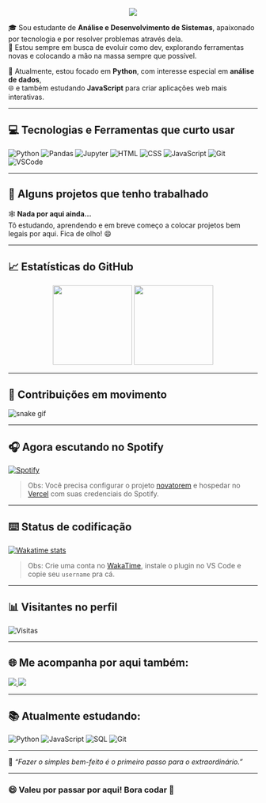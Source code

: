 <!-- Banner animado -->
<p align="center">
  <img src="https://readme-typing-svg.herokuapp.com?font=Fira+Code&pause=1000&center=true&vCenter=true&width=500&lines=Olá,+mundo!+sou+Saulo+Duarte+👋;Estudante+de+programação+💻">
</p>

🎓 Sou estudante de **Análise e Desenvolvimento de Sistemas**, apaixonado por tecnologia e por resolver problemas através dela.  
🚀 Estou sempre em busca de evoluir como dev, explorando ferramentas novas e colocando a mão na massa sempre que possível.

🐍 Atualmente, estou focado em **Python**, com interesse especial em **análise de dados**,  
🌐 e também estudando **JavaScript** para criar aplicações web mais interativas.

---

## 💻 Tecnologias e Ferramentas que curto usar

![Python](https://img.shields.io/badge/Python-3776AB?style=for-the-badge&logo=python&logoColor=white)
![Pandas](https://img.shields.io/badge/Pandas-150458?style=for-the-badge&logo=pandas&logoColor=white)
![Jupyter](https://img.shields.io/badge/Jupyter-F37626?style=for-the-badge&logo=jupyter&logoColor=white)
![HTML](https://img.shields.io/badge/HTML-E34F26?style=for-the-badge&logo=html5&logoColor=white)
![CSS](https://img.shields.io/badge/CSS-1572B6?style=for-the-badge&logo=css3&logoColor=white)
![JavaScript](https://img.shields.io/badge/JavaScript-F7DF1E?style=for-the-badge&logo=javascript&logoColor=black)
![Git](https://img.shields.io/badge/Git-F05032?style=for-the-badge&logo=git&logoColor=white)
![VSCode](https://img.shields.io/badge/VSCode-007ACC?style=for-the-badge&logo=visual-studio-code&logoColor=white)

---

## 🧠 Alguns projetos que tenho trabalhado

🕸️ **Nada por aqui ainda...**  
Tô estudando, aprendendo e em breve começo a colocar projetos bem legais por aqui. Fica de olho! 😄

---

## 📈 Estatísticas do GitHub

<p align="center">
  <img height="160em" src="https://github-readme-stats.vercel.app/api?username=181001lupe&show_icons=true&theme=radical" />
  <img height="160em" src="https://github-readme-stats.vercel.app/api/top-langs/?username=181001lupe&layout=compact&theme=radical" />
</p>

---

## 🐍 Contribuições em movimento
![snake gif](https://github.com/181001lupe/181001lupe/blob/output/github-contribution-grid-snake.svg)


---

## 🎧 Agora escutando no Spotify
[![Spotify](https://novatorem-saulo.vercel.app/api/spotify)](https://open.spotify.com/user/SEU_USER_DO_SPOTIFY)

> Obs: Você precisa configurar o projeto [novatorem](https://github.com/novatorem/novatorem) e hospedar no [Vercel](https://vercel.com/) com suas credenciais do Spotify.

---

## ⌨️ Status de codificação
[![Wakatime stats](https://github-readme-stats.vercel.app/api/wakatime?username=seuwakatimeuser)](https://wakatime.com)

> Obs: Crie uma conta no [WakaTime](https://wakatime.com), instale o plugin no VS Code e copie seu `username` pra cá.

---

## 📊 Visitantes no perfil
![Visitas](https://komarev.com/ghpvc/?username=181001lupe&color=orange)

---

## 🌐 Me acompanha por aqui também:
<p align="left">
  <a href="https://www.instagram.com/sauloduarte_/">
    <img src="https://img.shields.io/badge/@sauloduarte__-E4405F?style=for-the-badge&logo=instagram&logoColor=white"/>
  </a>
  <a href="https://www.linkedin.com/in/seulinkedin/">
    <img src="https://img.shields.io/badge/Saulo%20Duarte-0077B5?style=for-the-badge&logo=linkedin&logoColor=white"/>
  </a>
</p>

---

## 📚 Atualmente estudando:
![Python](https://img.shields.io/badge/-Python-333333?style=flat&logo=python)
![JavaScript](https://img.shields.io/badge/-JavaScript-333333?style=flat&logo=javascript)
![SQL](https://img.shields.io/badge/-SQL-333333?style=flat&logo=mysql)
![Git](https://img.shields.io/badge/-Git-333333?style=flat&logo=git)

---

📌 *“Fazer o simples bem-feito é o primeiro passo para o extraordinário.”*

---

### 😄 Valeu por passar por aqui! Bora codar 🚀

